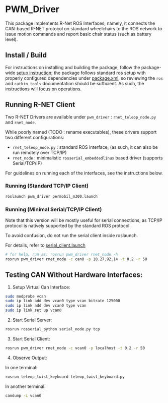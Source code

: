 # PWM\_Driver

This package implements R-Net ROS Interfaces; namely, it connects the CAN-based R-NET protocol on standard wheelchairs to the ROS network to issue motion commands and report basic chair status (such as battery level).

## Install / Build

For instructions on installing and building the package, follow the package-wide [setup instruction](TODO); the package follows standard ros setup with properly configured dependencies under [package.xml](package.xml), so reviewing the `ros` and `catkin_tools` documentation should be sufficient. As such, the instructions will focus on operations.

## Running R-NET Client

Two R-NET Drivers are available under `pwm_driver` : `rnet_teleop_node.py` and `rnet_node`.

While poorly named (TODO : rename executables), these drivers support two different configurations:

- `rnet_teleop_node.py` : standard ROS interface, (as such, it can also be run remotely over TCP/IP)
- `rnet_node` : minimalistic `rosserial_embeddedlinux` based driver (supports Serial/TCP/IP)

For guidelines on running each of the interfaces, see the instructions below.

### Running (Standard TCP/IP Client)

```bash
roslaunch pwm_driver permobil_m300.launch
```

### Running (Minimal Serial/TCP/IP Client)

Note that this version will be mostly useful for serial connections,
as TCP/IP protocol is natively supported by the standard ROS protocol.

To avoid confusion, do not run the serial client inside roslaunch.

For details, refer to [serial\_client.launch](launch/serial_client.launch)

```bash
# for help, run as: rosrun pwm_driver rnet_node -h
rosrun pwm_driver rnet_node -c can0 -p 10.27.92.14 -t 0.2 -r 50
```

## Testing CAN Without Hardware Interfaces:

1. Setup Virtual Can Interface:

```bash
sudo modprobe vcan
sudo ip link add dev vcan0 type vcan bitrate 125000
sudo ip link add dev vcan0 type vcan
sudo ip link set up vcan0
```

2. Start Serial Server:

```bash
rosrun rosserial_python serial_node.py tcp
```

3. Start Serial Client:

```bash
rosrun pwm_driver rnet_node -c vcan0 -p localhost -t 0.2 -r 50
```

4. Observe Output:

In one terminal:

```bash
rosrun teleop_twist_keyboard teleop_twist_keyboard.py
```

In another terminal:

```bash
candump -L vcan0
```
